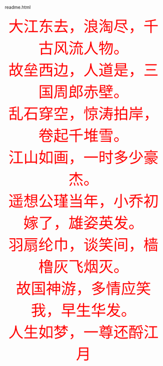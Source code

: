 readme.html

<center><font color=red size=20>大江东去，浪淘尽，千古风流人物。</font></center>

<center><font color=red size=20>故垒西边，人道是，三国周郎赤壁。</font></center>

<center><font color=red size=20>乱石穿空，惊涛拍岸，卷起千堆雪。</font></center>

<center><font color=red size=20>江山如画，一时多少豪杰。</font></center>

<center><font color=red size=20>遥想公瑾当年，小乔初嫁了，雄姿英发。</font></center>

<center><font color=red size=20>羽扇纶巾，谈笑间，樯橹灰飞烟灭。</font></center>

<center><font color=red size=20>故国神游，多情应笑我，早生华发。</font></center>

<center><font color=red size=20>人生如梦，一尊还酹江月</font></center>


